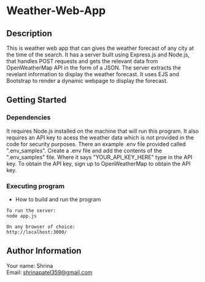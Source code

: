 # Weather-Web-App
## Description

This is weather web app that can gives the weather forecast of any city at the time of the search. It has a server built using Express.js and Node.js, that handles POST requests and gets the relevant data from OpenWeatherMap API in the form of a JSON. The server extracts the revelant information to display the weather forecast. It uses EJS and Bootstrap to render a dynamic webpage to display the forecast.

## Getting Started
### Dependencies

It requires Node.js installed on the machine that will run this program. It also requires an API key to acess the weather data which is not provided in the code for security purposes. There an example .env file provided called ".env_samples". Create a .env file and add the contents of the ".env_samples" file. Where it says "YOUR_API_KEY_HERE" type in the API key. To obtain the API key, sign up to OpenWeatherMap to obtain the API key.

### Executing program

* How to build and run the program
```
To run the server:
node app.js

On any browser of choice:
http://localhost:3000/
```

## Author Information
Your name: Shrina<br />
Email: shrinapatel359@gmail.com
